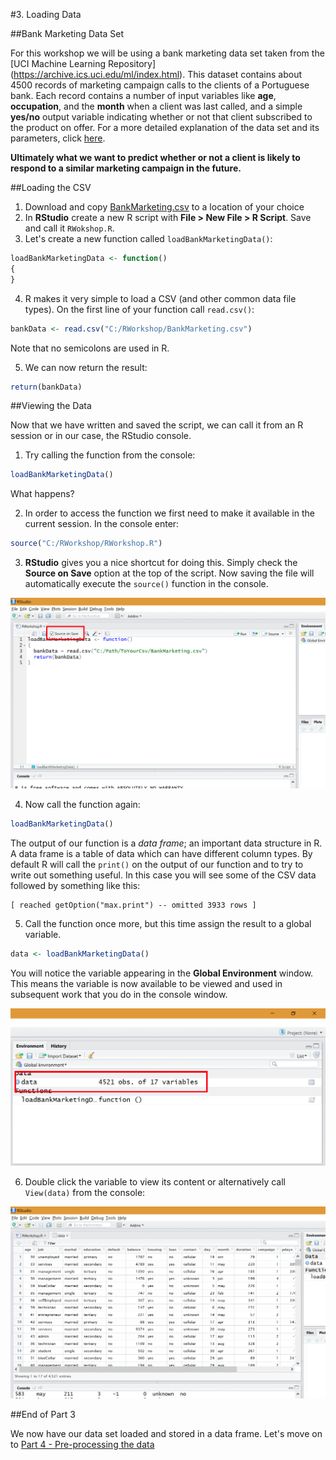 #3. Loading Data

##Bank Marketing Data Set

For this workshop we will be using a bank marketing data set taken from the [UCI Machine Learning Repository] (https://archive.ics.uci.edu/ml/index.html). This dataset contains about 4500 records of marketing campaign calls to the clients of a Portuguese bank. Each record contains a number of input variables like __age__, __occupation__, and the __month__ when a client was last called, and a simple __yes/no__ output variable indicating whether or not that client subscribed to the product on offer. For a more detailed explanation of the data set and its parameters, click [here](https://archive.ics.uci.edu/ml/datasets/Bank+Marketing).

__Ultimately what we want to predict whether or not a client is likely to respond to a similar marketing campaign in the future.__

##Loading the CSV

1. Download and copy [BankMarketing.csv](Data/BankMarketing.csv) to a location of your choice
2. In __RStudio__ create a new R script with __File > New File > R Script__. Save and call it `RWokshop.R`.
3. Let's create a new function called `loadBankMarketingData()`:

  ```R
  loadBankMarketingData <- function()
  {
  }
  ```
  
4. R makes it very simple to load a CSV (and other common data file types). On the first line of your function call `read.csv()`:

  ```R
  bankData <- read.csv("C:/RWorkshop/BankMarketing.csv")
  ```
  
  Note that no semicolons are used in R. 
  
5. We can now return the result:

  ```R
  return(bankData)
  ```
  
##Viewing the Data

Now that we have written and saved the script, we can call it from an R session or in our case, the RStudio console.

1. Try calling the function from the console:

  ```R
  loadBankMarketingData()
  ```
  
  What happens?
  
2. In order to access the function we first need to make it available in the current session. In the console enter:

  ```R
  source("C:/RWorkshop/RWorkshop.R")
  ```
  
3. __RStudio__ gives you a nice shortcut for doing this. Simply check the __Source on Save__ option at the top of the script. Now saving the file will automatically execute the `source()` function in the console.

![01-source-on-save](Part3-Content/01-source-on-save.png)

4. Now call the function again:

  ```R
  loadBankMarketingData()
  ```
  
  The output of our function is a _data frame_; an important data structure in R. A data frame is a table of data which can have different column types. By default R will call the `print()` on the output of our function and to try to write out something useful. In this case you will see some of the CSV data followed by something like this:
  
  ```
  [ reached getOption("max.print") -- omitted 3933 rows ]
  ```
  
5. Call the function once more, but this time assign the result to a global variable.

  ```R
  data <- loadBankMarketingData()
  ```
  
  You will notice the variable appearing in the __Global Environment__ window. This means the variable is now available to be viewed and used in subsequent work that you do in the console window.
  
  ![02-global-variable](Part3-Content/02-global-variable.png)
  
6. Double click the variable to view its content or alternatively call `View(data)` from the console:

![03-data-frame-view](Part3-Content/03-data-frame-view.png)


##End of Part 3

We now have our data set loaded and stored in a data frame. Let's move on to [Part 4 - Pre-processing the data](Part4-Pre-Processing.md)
